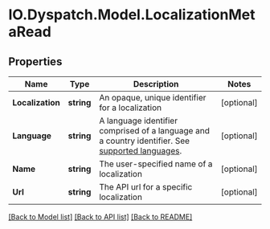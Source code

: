 
# IO.Dyspatch.Model.LocalizationMetaRead

## Properties

Name | Type | Description | Notes
------------ | ------------- | ------------- | -------------
**Localization** | **string** | An opaque, unique identifier for a localization | [optional] 
**Language** | **string** | A language identifier comprised of a language and a country identifier. See [supported languages](https://docs.dyspatch.io/localization/supported_languages/).  | [optional] 
**Name** | **string** | The user-specified name of a localization | [optional] 
**Url** | **string** | The API url for a specific localization | [optional] 

[[Back to Model list]](../README.md#documentation-for-models)
[[Back to API list]](../README.md#documentation-for-api-endpoints)
[[Back to README]](../README.md)

